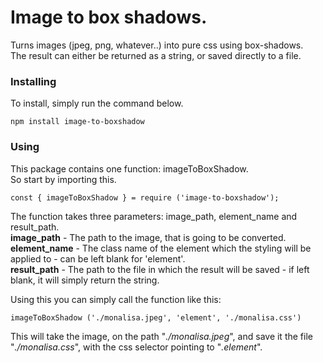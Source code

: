 # Image to box shadows.

Turns images (jpeg, png, whatever..) into pure css using box-shadows.<br />
The result can either be returned as a string, or saved directly to a file.

### Installing

To install, simply run the command below.

`npm install image-to-boxshadow`

### Using

This package contains one function: imageToBoxShadow.<br />
So start by importing this.

`const { imageToBoxShadow } = require ('image-to-boxshadow');`

The function takes three parameters: image_path, element_name and result_path.<br />
**image_path** - The path to the image, that is going to be converted.<br />
**element_name** - The class name of the element which the styling will be applied to - can be left blank for 'element'.<br />
**result_path** - The path to the file in which the result will be saved - if left blank, it will simply return the string.

Using this you can simply call the function like this:

`imageToBoxShadow ('./monalisa.jpeg', 'element', './monalisa.css')`

This will take the image, on the path "*./monalisa.jpeg*", and save it the file "*./monalisa.css*",
with the css selector pointing to "*.element*".

